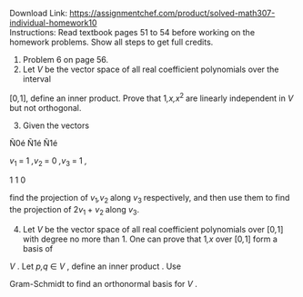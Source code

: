 Download Link: https://assignmentchef.com/product/solved-math307-individual-homework10
<br>
Instructions: Read textbook pages 51 to 54 before working on the homework problems. Show all steps to get full credits.

<ol>

 <li>Problem 6 on page 56.</li>

 <li>Let <em>V </em>be the vector space of all real coefficient polynomials over the interval</li>

</ol>

[0<em>,</em>1], define an inner product. Prove that 1<em>,x,x</em><sup>2 </sup>are linearly independent in <em>V </em>but not orthogonal.

<ol start="3">

 <li>Given the vectors</li>

</ol>

Ñ0é Ñ1é Ñ1é

<em>v</em><sub>1 </sub>=       1       <em>,v</em><sub>2 </sub>=        0       <em>,v</em><sub>3 </sub>=       1      <em>,</em>

1                       1                       0

find the projection of <em>v</em><sub>1</sub><em>,v</em><sub>2 </sub>along <em>v</em><sub>3 </sub>respectively, and then use them to find the projection of 2<em>v</em><sub>1 </sub>+ <em>v</em><sub>2 </sub>along <em>v</em><sub>3</sub>.

<ol start="4">

 <li>Let <em>V </em>be the vector space of all real coefficient polynomials over [0<em>,</em>1] with degree no more than 1. One can prove that 1<em>,x </em>over [0<em>,</em>1] form a basis of</li>

</ol>

<em>V </em>. Let <em>p,q </em>∈ <em>V </em>, define an inner product . Use

Gram-Schmidt to find an orthonormal basis for <em>V </em>.